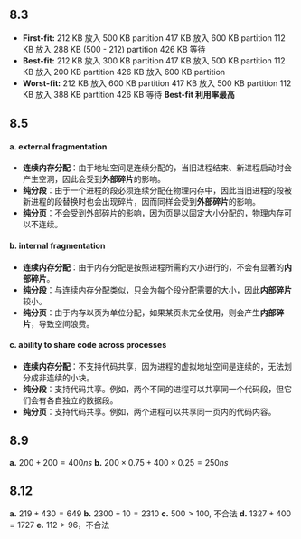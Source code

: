 ## **8.3**
- **First-fit:**
212 KB 放入 500 KB partition
417 KB 放入 600 KB partition
112 KB 放入 288 KB (500 - 212) partition 
426 KB 等待
- **Best-fit:**
212 KB 放入 300 KB partition
417 KB 放入 500 KB partition
112 KB 放入 200 KB partition
426 KB 放入 600 KB partition
- **Worst-fit:**
212 KB 放入 600 KB partition
417 KB 放入 500 KB partition
112 KB 放入 388 KB partition
426 KB 等待
**Best-fit 利用率最高**
## **8.5**
#### a. external fragmentation
- **连续内存分配**：由于地址空间是连续分配的，当旧进程结束、新进程启动时会产生空洞，因此会受到**外部碎片**的影响。
- **纯分段**：由于一个进程的段必须连续分配在物理内存中，因此当旧进程的段被新进程的段替换时也会出现碎片，因而同样会受到**外部碎片**的影响。
- **纯分页**：不会受到外部碎片的影响，因为页是以固定大小分配的，物理内存可以不连续。
#### b. internal fragmentation
- **连续内存分配**：由于内存分配是按照进程所需的大小进行的，不会有显著的**内部碎片**。
- **纯分段**：与连续内存分配类似，只会为每个段分配需要的大小，因此**内部碎片**较小。
- **纯分页**：由于内存以页为单位分配，如果某页未完全使用，则会产生**内部碎片**，导致空间浪费。
#### c. ability to share code across processes
- **连续内存分配**：不支持代码共享，因为进程的虚拟地址空间是连续的，无法划分成非连续的小块。
- **纯分段**：支持代码共享。例如，两个不同的进程可以共享同一个代码段，但它们会有各自独立的数据段。
- **纯分页**：支持代码共享。例如，两个进程可以共享同一页内的代码内容。
## **8.9**
**a.**
$200+200=400ns$
**b.**
$200\times 0.75+400\times 0.25=250ns$
## **8.12**
**a.**
$219+430=649$
**b.**
$2300+10=2310$
**c.**
$500>100$, 不合法
**d.**
$1327+400=1727$
**e.**
$112>96$，不合法
